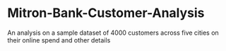 # Mitron-Bank-Customer-Analysis
 An analysis on a sample dataset of 4000 customers across five cities on their  online spend and other details
